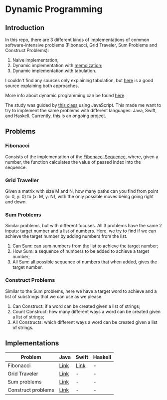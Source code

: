 # Dynamic Programming

## Introduction

In this repo, there are 3 different kinds of implementations of common software-intensive problems (Fibonacci, Grid Traveler, Sum Problems and Construct Problems):
1. Naive implementation;
2. Dynamic implementation with [memoization](https://en.wikipedia.org/wiki/Memoization);
3. Dynamic implementation with tabulation.

I couldn't find any sources only explaining tabulation, but [here](https://programming.guide/dynamic-programming-vs-memoization-vs-tabulation.html) is a good source explaining both approaches. 

More info about dynamic programming can be found [here](https://en.wikipedia.org/wiki/Dynamic_programming).

The study was guided by [this class](https://youtu.be/oBt53YbR9Kk) using JavaScript. This made me want to try to implement the same problems with different languages: Java, Swift, and Haskell. Currently, this is an ongoing project.

## Problems

### Fibonacci

Consists of the implementation of the [Fibonacci Sequence](https://en.wikipedia.org/wiki/Fibonacci_number), where, given a number, the function calculates the value of passed index into the sequence.

### Grid Traveller

Given a matrix with size M and N, how many paths can you find from point (x: 0, y: 0) to (x: M, y: N), with the only possible moves being going right and down.

### Sum Problems

Similar problems, but with different focuses. All 3 problems have the same 2 inputs: target number and a list of numbers. Here, we try to find if we can achieve the target number by adding numbers from the list.

1. Can Sum: can sum numbers from the list to achieve the target number;
2. How Sum: a sequence of numbers to be added to achieve a target number;
3. All Sum: all possible sequence of numbers that when added, gives the target number.

### Construct Problems

Similar to the Sum problems, here we have a target word to achieve and a list of substrings that we can use as we please.

1. Can Construct: if a word can be created given a list of strings;
2. Count Construct: how many different ways a word can be created given a list of strings;
3. All Constructs: which different ways a word can be created given a list of strings.

## Implementations

Problem | Java | Swift | Haskell
--- | --- | --- | ---
Fibonacci | [Link](https://github.com/LuizGuerra/Dynamic-Programming/blob/main/Java/src/Fibonacci.java) | [Link](https://github.com/LuizGuerra/Dynamic-Programming/blob/main/Swift/Fibonacci.swift) | -
Grid Traveler  | [Link](https://github.com/LuizGuerra/Dynamic-Programming/blob/main/Java/src/GridTraveler.java) | - | -
Sum problems | [Link](https://github.com/LuizGuerra/Dynamic-Programming/blob/main/Java/src/Sum.java) | - | -
Construct problems | [Link](https://github.com/LuizGuerra/Dynamic-Programming/blob/main/Java/src/Construct.java) | - | -
